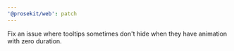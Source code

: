 ```yaml
---
'@prosekit/web': patch
---
```


Fix an issue where tooltips sometimes don't hide when they have animation with zero duration.
